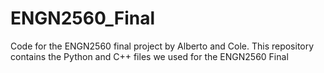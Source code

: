 # ENGN2560_Final
Code for the ENGN2560 final project by Alberto and Cole.
This repository contains the Python and C++ files we used for the ENGN2560 Final
